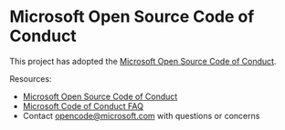 # Microsoft Open Source Code of Conduct  

This project has adopted the [Microsoft Open Source Code of Conduct](https://opensource.microsoft.com/codeofconduct).  

Resources:  

*   [Microsoft Open Source Code of Conduct](https://opensource.microsoft.com/codeofconduct)  
*   [Microsoft Code of Conduct FAQ](https://opensource.microsoft.com/codeofconduct/faq)  
*   Contact [opencode@microsoft.com](mailto:opencode@microsoft.com) with questions or concerns  

